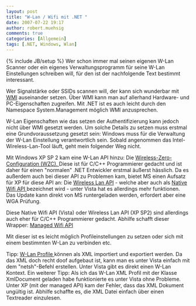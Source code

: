 ```yaml
---
layout: post
title: "W-Lan / Wifi mit .NET "
date: 2007-07-22 19:17
author: robert.muehsig
comments: true
categories: [Allgemein]
tags: [.NET, Windows, Wlan]
---
```

{% include JB/setup %}
Wer schon immer mal seinen eigenen W-Lan Scanner oder ein eigenes Verwaltungsprogramm für seine W-Lan Einstellungen schreiben will, für den ist der nachfolgende Text bestimmt interessant.

Wer Signalstärke oder SSIDs scannen will, der kann sich wunderbar mit <a href="{{BASE_PATH}}/nachschlagewerk/system-management/" title="Code-Inside: System.Management">WMI</a> auseinander setzen. Über WMI kann man auf allerhand Hardware- und PC-Eigenschaften zugreifen. Mit .NET ist es auch leicht durch den Namespace System.Management möglich WMI anzusprechen.

W-Lan Eigenschaften wie das setzen der Authentifizierung kann jedoch nicht über WMI gesetzt werden. Um solche Details zu setzen muss erstmal eine Grundvoraussetzung gesetzt sein: Windows muss für die Verwaltung der W-Lan Einstellung verantwortlich sein. Sobald angenommen das Intel-Wireless-Lan-Tool läuft, geht mein folgender Weg nicht.

Mit Windows XP SP 2 kam eine W-Lan API hinzu: Die <a target="_blank" href="http://msdn2.microsoft.com/en-us/library/ms706593.aspx" title="MSDN Wireless Zero Configuration (WZC)">Wireless-Zero-Configuration (WZC). </a>Diese ist für C/C++ Programmierer gedacht und ist daher für einen "normalen" .NET Entwickler erstmal äußerst hässlich. Da es außerdem auch bei dieser API zu Problemen kam, bietet MS einen Aufsatz für XP für diese API an: Die <a target="_blank" href="http://www.microsoft.com/downloads/details.aspx?FamilyID=52a43bab-dc4e-413f-ac71-158efd1ada50&amp;DisplayLang=en" title="MS Download Wireless Lan API">Wireless Lan API</a> - welche aber auch als <a target="_blank" href="http://msdn2.microsoft.com/en-us/library/ms706556.aspx" title="MSDN Native Wifi API">Native Wifi API </a>bezeichnet wird - unter Vista hat es allerdings mehr funktionen.
Das Update kann direkt von MS runtergeladen werden, erfordert aber eine WGA Prüfung.

Diese Native Wifi API (Vista) oder Wireless Lan API (XP SP2) sind allerdings auch eher für C/C++ Programmierer gedacht. Abhilfe schafft dieser Wrapper: <a target="_blank" href="http://www.codeplex.com/managedwifi" title="Codeplex Managed Wifi API">Managed Wifi API</a>

Mit dieser ist es leicht möglich Profileinstellungen zu setzen oder sich mit einem bestimmten W-Lan zu verbinden etc.

Tipp: <a target="_blank" href="http://msdn2.microsoft.com/en-us/library/aa369853.aspx" title="MSDN W-Lan Profiles">W-Lan Profile </a>können als XML importiert und exportiert werden. Da das XML doch recht doof aufgebaut ist, kann man es unter Vista einfach mit dem "netsh"-Befehl erstellen. Unter Vista gibt es direkt einen W-Lan Kontext.
Ein weiterer Tipp: Als ich das W-Lan XML Profil mit der Klasse XmlDocument geladen habe funktionierte es unter Vista ohne Probleme. Unter XP (mit der managed API) kam der Fehler, dass das XML Dokument ungültig ist. Abhilfe schaffte es, die XML Datei einfach über einen Textreader einzulesen.
